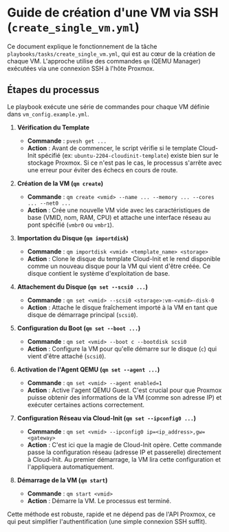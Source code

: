 # Guide de création d'une VM via SSH (`create_single_vm.yml`)

Ce document explique le fonctionnement de la tâche `playbooks/tasks/create_single_vm.yml`, qui est au cœur de la création de chaque VM. L'approche utilise des commandes `qm` (QEMU Manager) exécutées via une connexion SSH à l'hôte Proxmox.

## Étapes du processus

Le playbook exécute une série de commandes pour chaque VM définie dans `vm_config.example.yml`.

1.  **Vérification du Template**
    -   **Commande** : `pvesh get ...`
    -   **Action** : Avant de commencer, le script vérifie si le template Cloud-Init spécifié (ex: `ubuntu-2204-cloudinit-template`) existe bien sur le stockage Proxmox. Si ce n'est pas le cas, le processus s'arrête avec une erreur pour éviter des échecs en cours de route.

2.  **Création de la VM (`qm create`)**
    -   **Commande** : `qm create <vmid> --name ... --memory ... --cores ... --net0 ...`
    -   **Action** : Crée une nouvelle VM vide avec les caractéristiques de base (VMID, nom, RAM, CPU) et attache une interface réseau au pont spécifié (`vmbr0` ou `vmbr1`).

3.  **Importation du Disque (`qm importdisk`)**
    -   **Commande** : `qm importdisk <vmid> <template_name> <storage>`
    -   **Action** : Clone le disque du template Cloud-Init et le rend disponible comme un nouveau disque pour la VM qui vient d'être créée. Ce disque contient le système d'exploitation de base.

4.  **Attachement du Disque (`qm set --scsi0 ...`)**
    -   **Commande** : `qm set <vmid> --scsi0 <storage>:vm-<vmid>-disk-0`
    -   **Action** : Attache le disque fraîchement importé à la VM en tant que disque de démarrage principal (`scsi0`).

5.  **Configuration du Boot (`qm set --boot ...`)**
    -   **Commande** : `qm set <vmid> --boot c --bootdisk scsi0`
    -   **Action** : Configure la VM pour qu'elle démarre sur le disque (`c`) qui vient d'être attaché (`scsi0`).

6.  **Activation de l'Agent QEMU (`qm set --agent ...`)**
    -   **Commande** : `qm set <vmid> --agent enabled=1`
    -   **Action** : Active l'agent QEMU Guest. C'est crucial pour que Proxmox puisse obtenir des informations de la VM (comme son adresse IP) et exécuter certaines actions correctement.

7.  **Configuration Réseau via Cloud-Init (`qm set --ipconfig0 ...`)**
    -   **Commande** : `qm set <vmid> --ipconfig0 ip=<ip_address>,gw=<gateway>`
    -   **Action** : C'est ici que la magie de Cloud-Init opère. Cette commande passe la configuration réseau (adresse IP et passerelle) directement à Cloud-Init. Au premier démarrage, la VM lira cette configuration et l'appliquera automatiquement.

8.  **Démarrage de la VM (`qm start`)**
    -   **Commande** : `qm start <vmid>`
    -   **Action** : Démarre la VM. Le processus est terminé.

Cette méthode est robuste, rapide et ne dépend pas de l'API Proxmox, ce qui peut simplifier l'authentification (une simple connexion SSH suffit). 